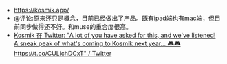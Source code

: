 - https://kosmik.app/
- @评论:原来还只是概念，目前已经做出了产品。既有ipad端也有mac端，但目前同步做得还不好。和muse的重合度很高。
- [Kosmik 在 Twitter: "A lot of you have asked for this, and we've listened! A sneak peak of what's coming to Kosmik next year... 🎮🎮 https://t.co/CULichDCxT" / Twitter](https://twitter.com/messages/compose)
